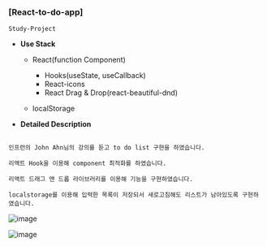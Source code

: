 ### [React-to-do-app]
`Study-Project`

- **Use Stack**
  - React(function Component)
    - Hooks(useState, useCallback)
    - React-icons
    - React Drag & Drop(react-beautiful-dnd)
  
  - localStorage
  
  
- **Detailed Description**
```

인프런의 John Ahn님의 강의를 듣고 to do list 구현을 하였습니다.

리액트 Hook을 이용해 component 최적화를 하였습니다.

리액트 드래그 앤 드롭 라이브러리를 이용해 기능을 구현하였습니다.

localstorage를 이용해 입력한 목록이 저장되서 새로고침해도 리스트가 남아있도록 구현하였습니다.

```

![image](https://user-images.githubusercontent.com/86578755/190540626-e11e0787-8e89-4e45-8507-7156afd01ca0.png)

![image](https://user-images.githubusercontent.com/86578755/190540645-eeb27a01-03fe-45f4-bed8-cad3679439a8.png)

